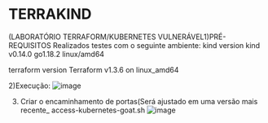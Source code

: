 <h1>TERRAKIND </h1>(LABORATÓRIO TERRAFORM/KUBERNETES VULNERÁVEL</h1
Utilização do Terraform para automatizar a criação do Ambiente Vulneravel Kubernetes GOAT https://github.com/madhuakula/kubernetes-goat
O ambiente criado é executado no KIND(KUBERNETES IN DOCKER)

1)PRÉ-REQUISITOS
Realizados testes com o seguinte ambiente:
kind version
kind v0.14.0 go1.18.2 linux/amd64

terraform version
Terraform v1.3.6 on linux_amd64

2)Execução:
![image](https://user-images.githubusercontent.com/86935257/205556464-ef1ead2a-4fc5-4dfd-949b-9a7bb94d7bbf.png)

3) Criar o encaminhamento de portas(Será ajustado em uma versão mais recente_
access-kubernetes-goat.sh
![image](https://user-images.githubusercontent.com/86935257/205568306-bb683080-8f29-4f79-97ad-780a23c597a1.png)

